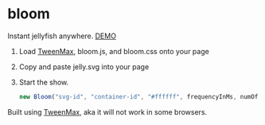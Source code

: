 bloom
=====

Instant jellyfish anywhere. [DEMO](http://kzmeyao.github.io/bloom/)

1. Load [TweenMax](https://github.com/greensock/GreenSock-JS), bloom.js, and bloom.css onto your page
2. Copy and paste jelly.svg into your page
2. Start the show.

   ```javascript
   new Bloom("svg-id", "container-id", "#ffffff", frequencyInMs, numOfJellyfishes);
   ```
   
Built using [TweenMax](https://github.com/greensock/GreenSock-JS), aka it will not work in some browsers.



